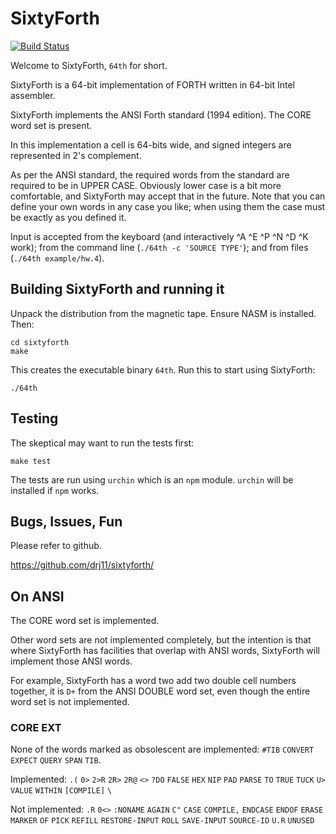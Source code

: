 # SixtyForth

[![Build Status](https://travis-ci.org/drj11/sixtyforth.svg?branch=master)](https://travis-ci.org/drj11/sixtyforth)

Welcome to SixtyForth, `64th` for short.

SixtyForth is a 64-bit implementation of FORTH
written in 64-bit Intel assembler.

SixtyForth implements the ANSI Forth standard (1994 edition).
The CORE word set is present.

In this implementation a cell is 64-bits wide,
and signed integers are represented in 2's complement.

As per the ANSI standard,
the required words from the standard are required to be in UPPER CASE.
Obviously lower case is a bit more comfortable,
and SixtyForth may accept that in the future.
Note that you can define your own words in any case you like;
when using them the case must be exactly as you defined it.

Input is accepted from the keyboard
(and interactively ^A ^E ^P ^N ^D ^K work);
from the command line (`./64th -c 'SOURCE TYPE'`);
and from files (`./64th example/hw.4`).

## Building SixtyForth and running it

Unpack the distribution from the magnetic tape.
Ensure NASM is installed.
Then:

    cd sixtyforth
    make

This creates the executable binary `64th`.
Run this to start using SixtyForth:

    ./64th

## Testing

The skeptical may want to run the tests first:

    make test

The tests are run using `urchin` which is an `npm` module.
`urchin` will be installed if `npm` works.

## Bugs, Issues, Fun

Please refer to github.

https://github.com/drj11/sixtyforth/


## On ANSI

The CORE word set is implemented.

Other word sets are not implemented completely,
but the intention is that where SixtyForth
has facilities that overlap with ANSI words,
SixtyForth will implement those ANSI words.

For example,
SixtyForth has a word two add two double cell
numbers together,
it is `D+` from the ANSI DOUBLE word set,
even though the entire word set is not implemented.

### CORE EXT

None of the words marked as obsolescent are implemented:
`#TIB` `CONVERT` `EXPECT` `QUERY` `SPAN` `TIB`.

Implemented:
`.(`
`0>` `2>R` `2R>` `2R@`
`<>` `?DO`
`FALSE` `HEX`
`NIP`
`PAD` `PARSE`
`TO` `TRUE` `TUCK`
`U>`
`VALUE` `WITHIN` `[COMPILE]` `\`

Not implemented:
`.R` `0<>`
`:NONAME`
`AGAIN` `C"` `CASE` `COMPILE,`
`ENDCASE` `ENDOF` `ERASE`
`MARKER`
`OF`
`PICK` `REFILL` `RESTORE-INPUT` `ROLL` `SAVE-INPUT` `SOURCE-ID`
`U.R`
`UNUSED`
